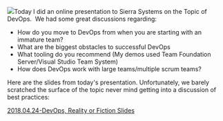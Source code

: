 

![](https://intellitect.comhttps://intellitect.com/wp-content/uploads/2018/04/2018-04-24_13-20-01-1024x552.webp)Today I did an online presentation to Sierra Systems on the Topic of DevOps.  We had some great discussions regarding:

- How do you move to DevOps from when you are starting with an immature team?
- What are the biggest obstacles to successful DevOps
- What tooling do you recommend (My demos used Team Foundation Server/Visual Studio Team System)
- How does DevOps work with large teams/multiple scrum teams?

Here are the slides from today's presentation. Unfortunately, we barely scratched the surface of the topic never mind getting into a discussion of best practices:

[2018.04.24-DevOps, Reality or Fiction Slides](https://intellitect.comhttps://intellitect.com/wp-content/uploads/2018/04/2018.04.24-DevOps-Reality-or-Fiction.pdf)
